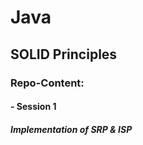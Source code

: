 # Java

## SOLID Principles

### Repo-Content:
#### - Session 1
##### Implementation of SRP & ISP






